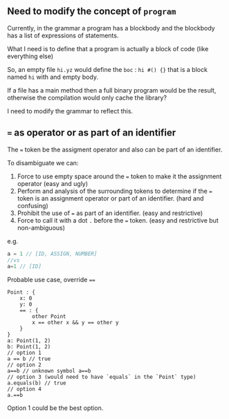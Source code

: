 ## Need to modify the concept of `program`

Currently, in the grammar a program has a blockbody and the blockbody has a list of expressions of statements. 

What I need is to define that a program is actually a block of code (like everything else)

So, an empty file `hi.yz` would define the `boc` : `hi #() {}` that is a block named `hi` with and empty body.

If a file has a main method then a full binary program would be the result, otherwise the compilation would only 
cache the library? 

I need to modify the grammar to reflect this.


## `=` as operator or as part of an identifier

The `=` token be the assigment operator and also can be part of an identifier.

To disambiguate we can:
1. Force to use empty space around the `=` token to make it the assignment operator (easy and ugly)
1. Perform and analysis of the surrounding tokens to determine if the `=` token is an assignment operator or part of an identifier. (hard and confusing)
1. Prohibit the use of `=` as part of an identifier. (easy and restrictive)
1. Force to call it with a dot `.` before the `=` token. (easy and restrictive but non-ambiguous)

e.g. 
```js
a = 1 // [ID, ASSIGN, NUMBER]
//vs
a=1 // [ID]
```

Probable use case, override `==`

```
Point : {
    x: 0
    y: 0
    == : {
        other Point
        x == other x && y == other y
    }
}
a: Point(1, 2)
b: Point(1, 2)
// option 1
a == b // true
// option 2
a==b // unknown symbol a==b
// option 3 (would need to have `equals` in the `Point` type)
a.equals(b) // true
// option 4
a.==b 
```
Option 1 could be the best option.

